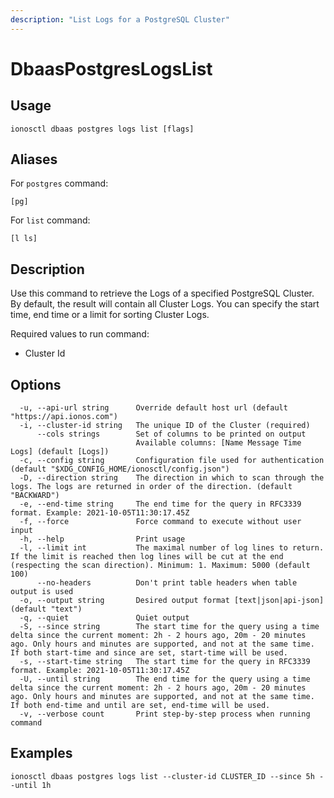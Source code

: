 ```yaml
---
description: "List Logs for a PostgreSQL Cluster"
---
```


# DbaasPostgresLogsList

## Usage

```text
ionosctl dbaas postgres logs list [flags]
```

## Aliases

For `postgres` command:

```text
[pg]
```

For `list` command:

```text
[l ls]
```

## Description

Use this command to retrieve the Logs of a specified PostgreSQL Cluster. By default, the result will contain all Cluster Logs. You can specify the start time, end time or a limit for sorting Cluster Logs.

Required values to run command:

* Cluster Id

## Options

```text
  -u, --api-url string      Override default host url (default "https://api.ionos.com")
  -i, --cluster-id string   The unique ID of the Cluster (required)
      --cols strings        Set of columns to be printed on output 
                            Available columns: [Name Message Time Logs] (default [Logs])
  -c, --config string       Configuration file used for authentication (default "$XDG_CONFIG_HOME/ionosctl/config.json")
  -D, --direction string    The direction in which to scan through the logs. The logs are returned in order of the direction. (default "BACKWARD")
  -e, --end-time string     The end time for the query in RFC3339 format. Example: 2021-10-05T11:30:17.45Z
  -f, --force               Force command to execute without user input
  -h, --help                Print usage
  -l, --limit int           The maximal number of log lines to return. If the limit is reached then log lines will be cut at the end (respecting the scan direction). Minimum: 1. Maximum: 5000 (default 100)
      --no-headers          Don't print table headers when table output is used
  -o, --output string       Desired output format [text|json|api-json] (default "text")
  -q, --quiet               Quiet output
  -S, --since string        The start time for the query using a time delta since the current moment: 2h - 2 hours ago, 20m - 20 minutes ago. Only hours and minutes are supported, and not at the same time. If both start-time and since are set, start-time will be used.
  -s, --start-time string   The start time for the query in RFC3339 format. Example: 2021-10-05T11:30:17.45Z
  -U, --until string        The end time for the query using a time delta since the current moment: 2h - 2 hours ago, 20m - 20 minutes ago. Only hours and minutes are supported, and not at the same time. If both end-time and until are set, end-time will be used.
  -v, --verbose count       Print step-by-step process when running command
```

## Examples

```text
ionosctl dbaas postgres logs list --cluster-id CLUSTER_ID --since 5h --until 1h
```

